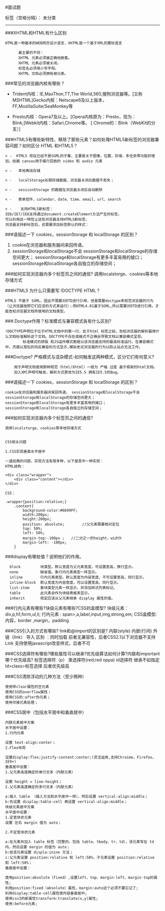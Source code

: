 ﻿#面试题

标签（空格分隔）： 未分类

---

###XHTML和HTML有什么区别
    
    HTML是一种基本的WEB网页设计语言，XHTML是一个基于XML的置标语言
    
  ```
        最主要的不同：
        XHTML 元素必须被正确地嵌套。
        XHTML 元素必须被关闭。
        标签名必须用小写字母。
        XHTML 文档必须拥有根元素。
  ```
    
###常见的浏览器内核有哪些？

 - Trident内核：IE,MaxThon,TT,The World,360,搜狗浏览器等。[又称MSHTML]Gecko内核：Netscape6及以上版本，FF,MozillaSuite/SeaMonkey等

 -    Presto内核：Opera7及以上。[Opera内核原为：Presto，现为：Blink;]Webkit内核：Safari,Chrome等。   [ Chrome的：Blink（WebKit的分支）]
        
###HTML5有哪些新特性、移除了那些元素？如何处理HTML5新标签的浏览器兼容问题？如何区分 HTML 和HTML5？
    

    < -  HTML5 现在已经不是SGML的子集，主要是关于图像，位置，存储，多任务等功能的增加。绘画 canvas用于媒介回放的 video 和 audio 元素
    
    < -   本地离线存储
 
    < -   localStorage长期存储数据，浏览器关闭后数据不丢失；
 
    < -   sessionStorage 的数据在浏览器关闭后自动删除
    
    < -   表单控件，calendar、date、time、email、url、search
    
    < -    支持HTML5新标签：
    IE8/IE7/IE6支持通过document.createElement方法产生的标签，
    可以利用这一特性让这些浏览器支持HTML5新标签，
    浏览器支持新标签后，还需要添加标签默认的样式：

   
   
###请描述一下 cookies，sessionStorage 和 localStorage 的区别？
    
    

 1. cookie在浏览器和服务器间来回传递。  
 2. sessionStorage和localStorage不会
    sessionStorage和localStorage的存储空间更大；
    sessionStorage和localStorage有更多丰富易用的接口；
    sessionStorage和localStorage各自独立的存储空间；

###如何实现浏览器内多个标签页之间的通信?
    调用localstorge、cookies等本地存储方式
    
    
###HTML5 为什么只需要写 !DOCTYPE HTML？
    
    HTML5 不基于 SGML，因此不需要对DTD进行引用，但是需要doctype来规范浏览器的行为（让浏览器按照它们应该的方式来运行）；而HTML4.01基于SGML,所以需要对DTD进行引用，才能告知浏览器文档所使用的文档类型。
   
###.Doctype作用？标准模式与兼容模式各有什么区别?
``` 
!DOCTYPE声明位于位于HTML文档中的第一行，处于html 标签之前。告知浏览器的解析器用什么文档标准解析这个文档。DOCTYPE不存在或格式不正确会导致文档以兼容模式呈现。
        标准模式的排版 和JS运作模式都是以该浏览器支持的最高标准运行。在兼容模式中，页面以宽松的向后兼容的方式显示,模拟老式浏览器的行为以防止站点无法工作。
```

###Doctype? 严格模式与混杂模式-如何触发这两种模式，区分它们有何意义?
```
    用于声明文档使用那种规范（html/Xhtml）一般为 严格 过度 基于框架的html文档。
    加入XMl声明可触发，解析方式更改为IE5.5 拥有IE5.5的Bug。
 ```   

###请描述一下 cookies，sessionStorage 和 localStorage 的区别？
    
    cookie在浏览器和服务器间来回传递。 sessionStorage和localStorage不会
    sessionStorage和localStorage的存储空间更大；
    sessionStorage和localStorage有更多丰富易用的接口；
    sessionStorage和localStorage各自独立的存储空间；
###如何实现浏览器内多个标签页之间的通信?
    
    调用localstorge、cookies等本地存储方式
    
    
    CSS相关问题
    
    1.CSS实现垂直水平居中
    
    一道经典的问题，实现方法有很多种，以下是其中一种实现：
    HTML结构：
    
    <div class="wrapper">
        <div class="content"></div>
    </div>
    
    CSS：
    
    .wrapper{position:relative;}
        .content{
            background-color:#6699FF;
            width:200px;
            height:200px;
            position: absolute;        //父元素需要相对定位
            top: 50%;
            left: 50%;
            margin-top:-100px ;   //二分之一的height，width
            margin-left: -100px;
        }
    
    
###display有哪些值？说明他们的作用。
    
      block         块类型。默认宽度为父元素宽度，可设置宽高，换行显示。
      none          缺省值。象行内元素类型一样显示。
      inline        行内元素类型。默认宽度为内容宽度，不可设置宽高，同行显示。
      inline-block  默认宽度为内容宽度，可以设置宽高，同行显示。
      list-item     象块类型元素一样显示，并添加样式列表标记。
      table         此元素会作为块级表格来显示。
      inherit       规定应该从父元素继承 display 属性的值。
    
###行内元素有哪些?块级元素有哪些?CSS的盒模型?
    块级元素：div,p,h1,form,ul,li;
    行内元素 : span>,a,label,input,img,strong,em;
    CSS盒模型:内容，border ,margin，padding
    
###CSS引入的方式有哪些? link和@import的区别是?
    内联(style) 内嵌(行间) 外链（link） 导入
    区别 ：同时加载
    前者无兼容性，后者CSS2.1以下浏览器不支持
    Link 支持使用javascript改变样式，后者不可
    
###CSS选择符有哪些?哪些属性可以继承?优先级算法如何计算?内联和important哪个优先级高?
    标签选择符（p） 类选择符(red;red oppa) id选择符
    继承不如指定 Id>class>标签选择
    后者优先级高
    
###CSS清除浮动的几种方法（至少两种）
    
    使用带clear属性的空元素
    使用CSS的overflow属性；
    使用CSS的:after伪元素；
    使用邻接元素处理；
###CSS居中（包括水平居中和垂直居中）
    
    内联元素居中方案
    水平居中设置：
    1.行内元素
    
    设置 text-align:center；
    2.Flex布局
    
    设置display:flex;justify-content:center;(灵活运用,支持Chroime，Firefox，IE9+)
    垂直居中设置：
    1.父元素高度确定的单行文本（内联元素）
    
    设置 height = line-height；
    2.父元素高度确定的多行文本（内联元素）
    
    a:插入 table （插入方法和水平居中一样），然后设置 vertical-align:middle；
    b:先设置 display:table-cell 再设置 vertical-align:middle；
    块级元素居中方案
    水平居中设置：
    1.定宽块状元素
    设置 左右 margin 值为 auto；
    
    2.不定宽块状元素
    
    a:在元素外加入 table 标签（完整的，包括 table、tbody、tr、td），该元素写在 td 内，然后设置 margin 的值为 auto；
    b:给该元素设置 displa:inine 方法；
    c:父元素设置 position:relative 和 left:50%，子元素设置 position:relative 和 left:50%；
    垂直居中设置：
    
    使用position:absolute（fixed）,设置left、top、margin-left、margin-top的属性;
    利用position:fixed（absolute）属性，margin:auto这个必须不要忘记了;
    利用display:table-cell属性使内容垂直居中;
    使用css3的新属性transform:translate(x,y)属性;
    使用:before元素;
  
    
    
    
    
